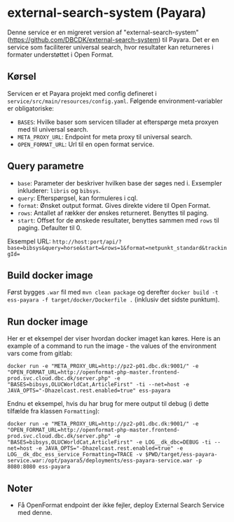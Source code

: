 # external-search-system (Payara)

Denne service er en migreret version af "external-search-system" (<https://github.com/DBCDK/external-search-system>) til Payara.
Det er en service som faciliterer universal search, hvor resultater kan returneres i formater understøttet i Open Format.

## Kørsel
Servicen er et Payara projekt med config defineret i `service/src/main/resources/config.yaml`. 
Følgende environment-variabler er obligatoriske:
 - `BASES`: Hvilke baser som servicen tillader at efterspørge meta proxyen med til universal search.
 - `META_PROXY_URL`: Endpoint for meta proxy til universal search.
 - `OPEN_FORMAT_URL`: Url til en open format service. 
 
## Query parametre
 - `base`: Parameter der beskriver hvilken base der søges ned i. Exsempler inkluderer: `libris` og `bibsys`.
 - `query`: Efterspørgsel, kan formuleres i cql.
 - `format`: Ønsket output format. Gives direkte videre til Open Format.
 - `rows`: Antallet af rækker der ønskes returneret. Benyttes til paging.
 - `start`: Offset for de ønskede resultater, benyttes sammen med `rows` til paging. Defaulter til 0.
 
Eksempel URL:
`http://host:port/api/?base=bibsys&query=horse&start=&rows=1&format=netpunkt_standard&trackingId=`
 
## Build docker image
Først bygges `.war` fil med  `mvn clean package` og derefter `docker build -t ess-payara -f target/docker/Dockerfile .` (inklusiv det sidste punktum).
 
 ## Run docker image
 
Her er et eksempel der viser hvordan docker imaget kan køres.
 Here is an example of a command to run the image - the values of the environment vars come from gitlab:
 
 `docker run -e "META_PROXY_URL=http://pz2-p01.dbc.dk:9001/" -e "OPEN_FORMAT_URL=http://openformat-php-master.frontend-prod.svc.cloud.dbc.dk/server.php" -e "BASES=bibsys,OLUCWorldCat,ArticleFirst" -ti --net=host -e JAVA_OPTS="-Dhazelcast.rest.enabled=true" ess-payara`
 
Endnu et eksempel, hvis du har brug for mere output til debug (i dette tilfælde fra klassen `Formatting`):

`docker run -e "META_PROXY_URL=http://pz2-p01.dbc.dk:9001/" -e "OPEN_FORMAT_URL=http://openformat-php-master.frontend-prod.svc.cloud.dbc.dk/server.php" -e "BASES=bibsys,OLUCWorldCat,ArticleFirst" -e LOG__dk_dbc=DEBUG -ti --net=host -e JAVA_OPTS="-Dhazelcast.rest.enabled=true" -e LOG__dk_dbc_ess_service_Formatting=TRACE -v $PWD/target/ess-payara-service.war:/opt/payara5/deployments/ess-payara-service.war -p 8080:8080 ess-payara`

## Noter
 - Få OpenFormat endpoint der ikke fejler, deploy External Search Service med denne.
